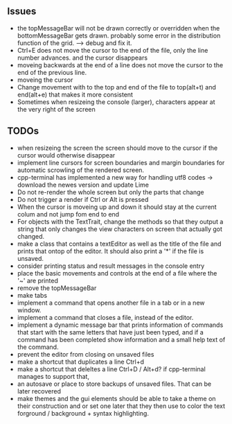Issues
------
+ the topMessageBar will not be drawn correctly or overridden when the bottomMessageBar gets drawn. 
	probably some error in the distribution function of the grid. --> debug and fix it.
+ Ctrl+E does not move the cursor to the end of the file, only the line number advances. and the cursor disappears
+ moveing backwards at the end of a line does not move the cursor to the end of the 
	previous line.
+ moveing the cursor  
+ Change movement with to the top and end of the file to top(alt+t) and end(alt+e)
	that makes it more consistent
+ Sometimes when resizeing the console (larger), characters appear at the very right of the screen

TODOs
-----
+ when resizeing the screen the screen should move to the cursor if the cursor would otherwise disappear
+ implement line cursors for screen boundaries and margin boundaries for automatic scrowling
	of the rendered screen. 
+ cpp-terminal has implemented a new way for handling utf8 codes -> download the newes version and update Lime
+ Do not re-render the whole screen but only the parts that change
+ Do not trigger a render if Ctrl or Alt is pressed
+ When the cursor is moveing up and down it should stay at the current colum and not jump fom end 
	to end
+ For objects with the TextTrait, change the methods so that they output a string that only changes
	the view characters on screen that actually got changed.
+ make a class that contains a textEditor as well as the title of the file and prints that
	ontop of the editor. It should also print a '*' if the file is unsaved.
+ consider printing status and result messages in the console entry
+ place the basic movements and controls at the end of a file where the '~' are printed
+ remove the topMessageBar
+ make tabs
+ implement a command that opens another file in a tab or in a new window.
+ implement a command that closes a file, instead of the editor.
+ implement a dynamic message bar that prints information of commands that start with the 
	same letters that have just been typed, and if a command has been completed show information
	and a small help text of the command.
+ prevent the editor from closing on unsaved files
+ make a shortcut that duplicates a line Ctrl+d
+ make a shortcut that deleltes a line Ctrl+D / Alt+d? if cpp-terminal manages to support that,
+ an autosave or place to store backups of unsaved files. That can be later recovered
+ make themes and the gui elements should be able to take a theme on their construction and or set
	one later that they then use to color the text forground / background + syntax highlighting.